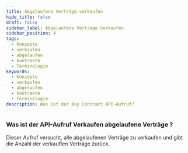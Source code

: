 ```yaml
---
title: Abgelaufene Verträge verkaufen
hide_title: false
draft: false
sidebar_label: Abgelaufene Verträge verkaufen
sidebar_position: 4
tags:
  - Konzepte
  - verkaufen
  - abgelaufen
  - kontrakte
  - Terminologie
keywords:
  - Konzepte
  - verkaufen
  - abgelaufen
  - kontrakte
  - Terminologie
description: Was ist der Buy Contract API-Aufruf?
---
```


### Was ist der API-Aufruf Verkaufen abgelaufene Verträge ?

Dieser Aufruf versucht, alle abgelaufenen Verträge zu verkaufen und gibt die Anzahl der verkauften Verträge zurück.
